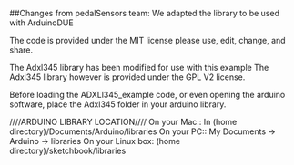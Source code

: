 
##Changes from pedalSensors team:
We adapted the library to be used with ArduinoDUE




The code is provided under the MIT license please use, edit, change, and share. 

The Adxl345 library has been modified for use with this example
The Adxl345 library however is provided under the GPL V2 license.

Before loading the ADXLl345_example code, or even opening the arduino software, place the Adxl345 folder in your arduino library.

////ARDUINO LIBRARY LOCATION////
On your Mac:: In (home directory)/Documents/Arduino/libraries
On your PC:: My Documents -> Arduino -> libraries
On your Linux box: (home directory)/sketchbook/libraries

